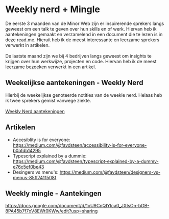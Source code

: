 # Weekly nerd + Mingle 
De eerste 3 maanden van de Minor Web zijn er inspirerende sprekers langs geweest om een talk te geven over hun skills en of werk. Hiervan heb ik aantekeningen gemaakt en verzamelend in een document die te lezen is in deze read.me. Hieruit heb ik de meest interessante en leerzame sprekers verwerkt in artikelen. <br><br>
De laatste maand zijn we bij 4 bedrijven langs geweest om insights te krijgen over hun werkwijze, projecten en code. Hiervan heb ik de meest leerzame bezoeken verwerkt in een artikel.

## Weekelijkse aantekeningen - Weekly Nerd
Hierbij de weekelijkse genoteerde notities van de weekle nerd. Helaas heb ik twee sprekers gemist vanwege ziekte. <br><br> 
[Weekly Nerd aantekeningen](https://docs.google.com/document/d/1RU56MhZNsrkeDar-fLPczunVpDIFrrlYvt2_ni0MPe4/edit?usp=sharing)

## Artikelen 
* Accesiblity is for everyone: https://medium.com/@favdsteen/accessibility-is-for-everyone-b0afdb14295
* Typescript explained by a dummie: https://medium.com/@favdsteen/typescript-explained-by-a-dummy-e76c5ef0be43
* Desingers vs menu's: https://medium.com/@favdsteen/designers-vs-menus-85ff7411508f

## Weekly mingle - Aantekingen 
https://docs.google.com/document/d/1oU9CnQIYIca0_JXIsOn-bGB-8PA45b7f7xV8EWt0KWw/edit?usp=sharing


